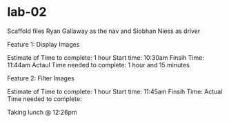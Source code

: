 # lab-02

Scaffold files
Ryan Gallaway as the nav and Siobhan Niess as driver

Feature 1: Display Images

Estimate of Time to complete: 1 hour
Start time: 10:30am
Finsih Time: 11:44am
Actaul Time needed to complete: 1 hour and 15 minutes 

Feature 2: Filter Images

Estimate of Time to complete: 1 hour
Start time: 11:45am
Finsih Time: 
Actual Time needed to complete: 

Taking lunch @ 12:26pm
